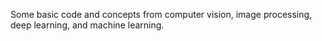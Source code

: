 Some basic code and concepts from computer vision, image processing, deep learning, and machine learning.
